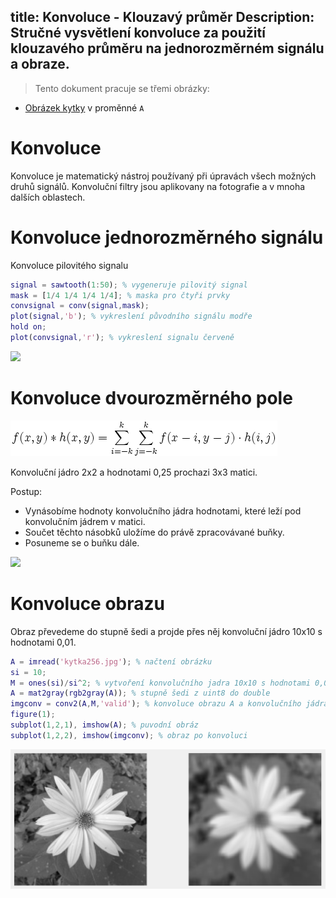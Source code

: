 title: Konvoluce - Klouzavý průměr
Description: Stručné vysvětlení konvoluce za použití klouzavého průměru na jednorozměrném signálu a obraze.
---
>Tento dokument pracuje se třemi obrázky:

* [Obrázek kytky](../media/kytka256.jpg) v proměnné `A` 

# Konvoluce

Konvoluce je matematický nástroj používaný při úpravách všech možných druhů signálů. Konvoluční filtry jsou aplikovany na fotografie a v mnoha dalších oblastech.

# Konvoluce jednorozměrného signálu
Konvoluce pilovitého signalu 
```matlab
signal = sawtooth(1:50); % vygeneruje pilovitý signal 
mask = [1/4 1/4 1/4 1/4]; % maska pro čtyři prvky 
convsignal = conv(signal,mask); 
plot(signal,'b'); % vykreslení původního signálu modře
hold on;
plot(convsignal,'r'); % vykreslení signalu červeně
```
![](../media/konvSingnal.png)
# Konvoluce dvourozměrného pole
![Základní vzorec 2D konvoluce](../media/konvVzorec.png)

Konvoluční jádro 2x2 a hodnotami 0,25 prochazi 3x3 matici.

Postup: 
* Vynásobíme hodnoty konvolučního jádra hodnotami, které leží pod konvolučním jádrem v matici.
* Součet těchto násobků uložíme do právě zpracovávané buňky.
* Posuneme se o buňku dále.

![](..media/konvMatrix.gif)
# Konvoluce obrazu
Obraz převedeme do stupně šedi a projde přes něj konvoluční jádro 10x10 s hodnotami 0,01.

``` matlab
A = imread('kytka256.jpg'); % načtení obrázku
si = 10;
M = ones(si)/si^2; % vytvoření konvolučního jadra 10x10 s hodnotami 0,01
A = mat2gray(rgb2gray(A)); % stupně šedi z uint8 do double
imgconv = conv2(A,M,'valid'); % konvoluce obrazu A a konvolučního jádra M
figure(1);
subplot(1,2,1), imshow(A); % puvodní obráz
subplot(1,2,2), imshow(imgconv); % obraz po konvoluci
```
![](../media/konvObr.png)
